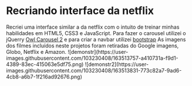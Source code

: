 # Recriando interface da netflix

<div>
    Recriei uma interface similar a da netflix com o intuito de treinar minhas habilidades em HTML5, CSS3 e JavaScript.
    Para fazer o carousel utilizei o jQuerry <a href="https://owlcarousel2.github.io/OwlCarousel2/">Owl Carousel 2</a> e para criar a navbar utilizei <a href="https://getbootstrap.com/">bootstrap</a>
    As imagens dos filmes incluídos neste projetos foram retiradas do Google imagens, Globo, Netflix e Amazon.
    ![demonstr](https://user-images.githubusercontent.com/103230408/163513757-a410731a-f9d1-4389-83ec-415063e5df75.png)
    ![demonstr2](https://user-images.githubusercontent.com/103230408/163513831-773c82a7-9ad6-4cb8-a6b7-1f216ad92676.png)

</div>
